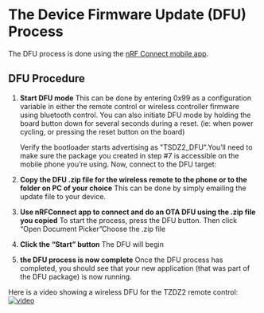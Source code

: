 # The Device Firmware Update (DFU) Process
The DFU process is done using the [nRF Connect mobile app](https://play.google.com/store/apps/details?id=no.nordicsemi.android.mcp).

DFU Procedure
------
1.  **Start DFU mode**
     This can be done by entering 0x99 as a configuration variable in either the remote control or wireless controller firmware using bluetooth control.
     You can also initiate DFU mode by holding the board button down for several seconds during a reset. (ie: when power cycling, or pressing the reset button on the board)
   
     Verify the bootloader starts advertising as "TSDZ2_DFU".You’ll need to make sure the package you created in step #7 is accessible on the mobile phone you’re using. Now, connect to the DFU target:

2. **Copy the DFU .zip file for the wireless remote to the phone or to the folder on PC of your choice** 
     This can be done by simply emailing the update file to your device.
   
3. **Use nRFConnect app to connect and do an OTA DFU using the .zip file you copied** 
     To start the process, press the DFU button. Then click “Open Document Picker”Choose the .zip file  
4. **Click the “Start” button** 
     The DFU will begin
   
5. **the DFU process is now complete** 
   Once the DFU process has completed, you should see that your new application (that was part of the DFU package) is now running.

Here is a video showing a wireless DFU for the TZDZ2 remote control:
[![video](https://img.youtube.com/vi/va3LJoiosoc/hqdefault.jpg)](https://youtu.be/va3LJoiosoc)

